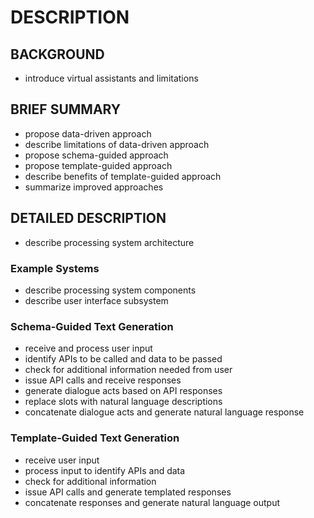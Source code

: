 # DESCRIPTION

## BACKGROUND

- introduce virtual assistants and limitations

## BRIEF SUMMARY

- propose data-driven approach
- describe limitations of data-driven approach
- propose schema-guided approach
- propose template-guided approach
- describe benefits of template-guided approach
- summarize improved approaches

## DETAILED DESCRIPTION

- describe processing system architecture

### Example Systems

- describe processing system components
- describe user interface subsystem

### Schema-Guided Text Generation

- receive and process user input
- identify APIs to be called and data to be passed
- check for additional information needed from user
- issue API calls and receive responses
- generate dialogue acts based on API responses
- replace slots with natural language descriptions
- concatenate dialogue acts and generate natural language response

### Template-Guided Text Generation

- receive user input
- process input to identify APIs and data
- check for additional information
- issue API calls and generate templated responses
- concatenate responses and generate natural language output

